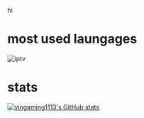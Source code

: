 hi



# most used laungages


![iptv](https://github-readme-stats.vercel.app/api/top-langs/?username=vingaming1113&theme=blue-green)



# stats


[![vingaming1113's GitHub stats](https://github-readme-stats.vercel.app/api?username=anuraghazra&show_icons=true)](https://github.com/anuraghazra/github-readme-stats)



<!---
vingaming1113/vingaming1113 is a ✨ special ✨ repository because its `README.md` (this file) appears on your GitHub profile.
You can click the Preview link to take a look at your changes.
--->
